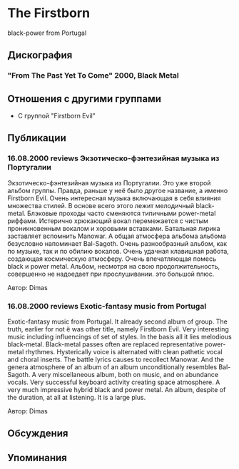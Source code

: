 # The Firstborn

black-power from Portugal

## Дискография

### "From The Past Yet To Come" 2000, Black Metal




## Отношения с другими группами

* C группой "Firstborn Evil" 

## Публикации

### 16.08.2000 reviews Экзотическо-фэнтезийная музыка из Португалии

<p>Экзотическо-фэнтезийная музыка из Португалии. Это уже второй альбом группы. Правда, раньше у неё было другое название, а именно Firstborn Evil. Очень интересная музыка включающая в себя влияния множества стилей. В основе всего этого лежит мелодичный black-metal. Блэковые проходы часто сменяются типичными power-metal риффами. Истерично хрюкающий вокал перемежается с чистым проникновенным вокалом и хоровыми вставками. Батальная лирика заставляет вспомнить Manowar. А общая атмосфера альбома альбома безусловно напоминает Bal-Sagoth. Очень разнообразный альбом, как по музыке, так и по обилию вокалов. Очень удачная клавишная работа, создающая космическую атмосферу. Очень впечатляющая помесь black и power metal. Альбом, несмотря на свою продолжительность, совершенно не надоедает при прослушивании. это большой плюс.</p>

Автор: Dimas

### 16.08.2000 reviews Exotic-fantasy music from Portugal

<p>Exotic-fantasy music from Portugal. It already second album of group. The truth, earlier for not ё was other title, namely Firstborn Evil. Very interesting music including influencings of set of styles. In the basis all it lies melodious black-metal. Black-metal passes often are replaced representative power-metal rhythmes. Hysterically voice is alternated with clean pathetic vocal and choral inserts. The battle lyrics causes to recollect Manowar. And the genera atmosphere of an album of an album unconditionally resembles Bal-Sagoth. A very miscellaneous album, both on music, and on abundance vocals. Very successful keyboard activity creating space atmosphere. A very much impressive hybrid black and power metal. An album, despite of the duration, at all at listening. It is a large plus.</p>

Автор: Dimas


## Обсуждения


## Упоминания


